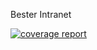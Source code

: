 Bester Intranet

[![coverage report](https://gitlab.ryanbester.com/ryan/bester-intranet/badges/develop/coverage.svg)](https://gitlab.ryanbester.com/ryan/bester-intranet/commits/develop)